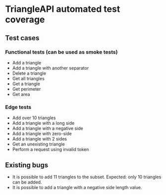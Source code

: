 # TriangleAPI automated test coverage

## Test cases
### Functional tests (can be used as smoke tests)
* Add a triangle
* Add a triangle with another separator
* Delete a triangle
* Get all triangles
* Get a triangle
* Get perimeter
* Get area

### Edge tests
* Add over 10 triangles
* Add a triangle with a long side
* Add a triangle with a negative side
* Add a triangle with zero-side
* Add a triangle with 2 sides
* Get an unexisting triangle
* Perform a request using invalid token

## Existing bugs
* It is possible to add 11 triangles to the subset. Expected: only 10 triangles can be added.
* It is possible to add a triangle with a negative side length value. 
